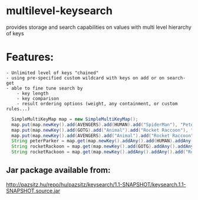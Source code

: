 # multilevel-keysearch
provides storage and search capabilities on values with multi level hierarchy of keys

# Features:
	- Unlimited level of keys "chained"
	- using pre-specified custom wildcard with keys on add or on search-get
	- able to fine tune search by
		- key length
		- key comparison 
		- result ordering options (weight, any containment, or custom rules...)
  
```java
  SimpleMultiKeyMap map = new SimpleMultiKeyMap();
  map.put(map.newKey().add(AVENGERS).add(HUMAN).add("SpiderMan"), "Peter Parker");
  map.put(map.newKey().add(GOTG).add("Animal").add("Rocket Raccoon"), "Rocket Raccoon");
  map.put(map.newKey().add(AVENGERS).add("Animal").add("Rocket Raccoon"), "Rocket Raccoon");
  String peterParker = map.get(map.newKey().addAny().add(HUMAN).addAny());
  String rocketRackoon = map.get(map.newKey().add(GOTG).addAny().addAny());
  String rocketRackoon = map.get(map.newKey().addAny().addAny().add("Rocket Raccoon"));
```  
  
## Jar package available from:

http://pazsitz.hu/repo/hu/pazsitz/keysearch/1.1-SNAPSHOT/keysearch.1.1-SNAPSHOT.source.jar
